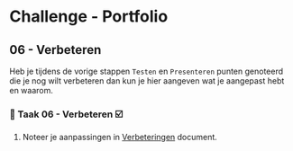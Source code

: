 # Challenge - Portfolio
## 06 - Verbeteren

Heb je tijdens de vorige stappen `Testen` en `Presenteren` punten genoteerd die je nog wilt verbeteren dan kun je hier aangeven wat je aangepast hebt en waarom.

### :hammer: Taak 06 - Verbeteren :ballot_box_with_check:
1. Noteer je aanpassingen in [Verbeteringen](student-verbeteringen.md) document.